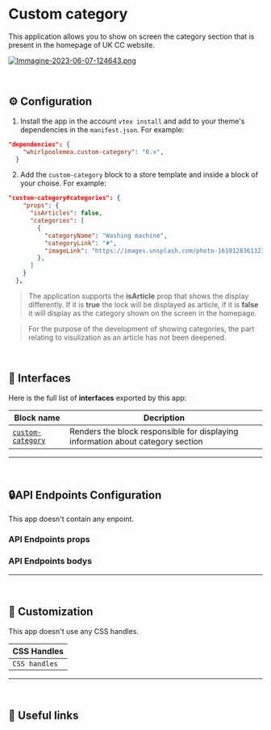 # Custom category

This application allows you to show on screen the category section that is present in the homepage of UK CC website.

[![Immagine-2023-06-07-124643.png](https://i.postimg.cc/W42mv89X/Immagine-2023-06-07-124643.png)](https://postimg.cc/YvsLN6BW)

<br>

## ⚙️ Configuration 

1. Install the app in the account `vtex install` and add to your theme's dependencies in the `manifest.json`. For example:

```json
"dependencies": {
    "whirlpoolemea.custom-category": "0.x",
  }
```

2. Add the `custom-category` block to a store template and inside a block of your choise. For example:

```json
"custom-category#categories": {
    "props": {
      "isArticles": false,
      "categories": [
        {
          "categoryName": "Washing machine",
          "categoryLink": "#",
          "imageLink": "https://images.unsplash.com/photo-1610128361323-6e941c97f023?ixlib=rb-1.2.1&ixid=MnwxMjA3fDB8MHxwaG90by1wYWdlfHx8fGVufDB8fHx8&auto=format&fit=crop&w=389&q=80"
        },
      ]
    }
  },
  ```

  > The application supports the **isArticle** prop that shows the display differently. If it is **true** the lock will be displayed as article, if it is **false** it will display as the category shown on the screen in the homepage.

  > For the purpose of the development of showing categories, the part relating to visulization as an article has not been deepened.

  <br>

## 🧩 Interfaces

Here is the full list of **interfaces** exported by this app:

| Block name | Decription |
| ---------- | ---------- |
|  [ `custom-category` ](/whirlpoolemea.custom-category@0.x/CustomCategory)| Renders the block responsible for displaying information about category section |

---
<br>

## 🔒API Endpoints Configuration

This app doesn't contain any enpoint.

### API Endpoints props

### API Endpoints bodys

---
<br>

## 🎨 Customization

This app doesn't use any CSS handles.

| CSS Handles                             |
| --------------------------------------- |
| <code>CSS handles</code>          |

---
<br>

## 🔗 Useful links
